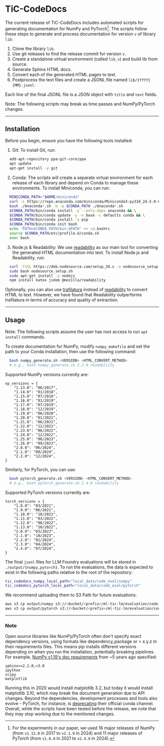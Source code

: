 # TiC-CodeDocs

The current release of TiC-CodeDocs includes automated scripts for generating documentation for NumPy and PyTorch[^1]. The scripts follow these steps to generate and process documentation for version `v` of library `lib`:

1. Clone the library `lib`.
2. Use git releases to find the release commit for version `v`.
3. Create a standalone virtual environment (called `lib_v`) and build lib from source.
4. Generate Sphinx HTML docs.
5. Convert each of the generated HTML pages to text.
6. Postprocess the text files and create a JSONL file named `lib/{YYYY}{MM}.jsonl`.

Each line of the final JSONL file is a JSON object with `title` and `text` fields.

Note: The following scripts may break as time passes and NumPy/PyTorch changes.



------------------------------------------------------------

## Installation

Before you begin, ensure you have the following tools installed:

1. Git: To install Git, run:
```bash
  add-apt-repository ppa:git-core/ppa  
  apt update  
  apt-get install -y git  
```

2. Conda: The scripts will create a separate virtual environment for each release of each library and depend on Conda to manage these environments. To install Miniconda, you can run:
```bash
  MINICONDA_PATH="$HOME/miniconda"
  curl -L https://repo.anaconda.com/miniconda/Miniconda3-py310_24.5.0-0-Linux-x86_64.sh -o Anaconda_latest.sh && \
  bash ./Anaconda*.sh -b -p $CONDA_PATH ./Anaconda*.sh
  $CONDA_PATH/bin/conda install -y --only-deps anaconda && \
  $CONDA_PATH/bin/conda update -y -n base -c defaults conda && \
  $CONDA_PATH/bin/conda install -y pip
  $CONDA_PATH/bin/conda init bash
  echo 'PATH=$CONDA_PATH/bin:$PATH' >> ~/.bashrc
  source $CONDA_PATH/etc/profile.d/conda.sh
  exec bash  
```

3. Node.js & Readability: We use [readability](https://github.com/mozilla/readability) as our main tool for converting the generated HTML documentation into text. To install Node.js and Readability, run:
```bash
  curl -fsSL https://deb.nodesource.com/setup_20.x -o nodesource_setup.sh  
  sudo bash nodesource_setup.sh  
  sudo apt-get install -y nodejs  
  npm install katex jsdom @mozilla/readability  
```
Optionally, you can also use [trafilatura](https://github.com/adbar/trafilatura) instead of [readability](https://github.com/mozilla/readability) to convert HTML to text. However, we have found that Readability outperforms trafilatura in terms of accuracy and quality of extraction.

------------------------------------------------------------

## Usage

Note: The following scripts assume the user has root access to run `apt 
install` commands.

To create documentation for NumPy, modify `numpy_makefile` and set the path to 
your Conda installation, then use the following command:
```bash
  bash numpy_generate.sh <VERSION> <HTML_CONVERT_METHOD>
  # e.g., bash numpy_generate.sh 2.2.0 readability
```

Supported NumPy versions currently are:
```
np_versions = {
    "1.13.0": "06/2017",
    "1.14.0": "01/2018",
    "1.15.0": "07/2018",
    "1.16.0": "01/2019",
    "1.17.0": "07/2019",
    "1.18.0": "12/2019",
    "1.19.0": "06/2020",
    "1.20.0": "01/2021",
    "1.21.0": "06/2021",
    "1.22.0": "12/2021",
    "1.23.0": "06/2022",
    "1.24.0": "12/2022",
    "1.25.0": "06/2023",
    "1.26.0": "09/2023",
    "2.0.0": "06/2024",
    "2.1.0": "08/2024",
    "2.2.0": "12/2024",
}
```

Similarly, for PyTorch, you can use:
```bash
  bash pytorch_generate.sh <VERSION> <HTML_CONVERT_METHOD>
  # e.g., bash pytorch_generate.sh 2.4.0 readability
```

Supported PyTorch versions currently are:
```
torch_versions = {
    "1.8.0": "03/2021",
    "1.9.0": "06/2021",
    "1.10.0": "10/2021",
    "1.11.0": "03/2022",
    "1.12.0": "06/2022",
    "1.13.0": "10/2022",
    "2.0.0": "03/2023",
    "2.1.0": "10/2023",
    "2.2.0": "01/2024",
    "2.3.0": "04/2024",
    "2.4.0": "07/2024",
}
```

The final `jsonl` files for LLM Foundry evaluations will be stored in 
`./output/{numpy,pytorch}`. To run the evaluations, the data is expected to 
exist in the following paths relative to the root of the repository:
```bash
tic_codedocs_numpy_local_path="local_data/code_eval/numpy"
tic_codedocs_pytorch_local_path="local_data/code_eval/pytorch"
```

We recommend uploading them to S3 Path for future evaluations.
```bash
aws s3 cp output/numpy s3://<bucket/<prefix>/ml-tic-lm/evaluation/code_eval/numpy --recursive
aws s3 cp output/pytorch s3://<bucket/<prefix>/ml-tic-lm/evaluation/code_eval/pytorch --recursive
```

[^1]: For the experiments in our paper, we used 16 major releases of NumPy 
(from `v1.13.0` in 2017 to `v2.1.0` in 2024) and 11 major releases of PyTorch 
(from `v1.8.0` in 2021 to `v2.4.0` in 2024).

---
### Note
  
Open source libraries like NumPy/PyTorch often don't specify exact dependency versions, using formats like dependency_package or > x.y.z in their requirements files. This means pip installs different versions depending on when you run the installation, potentially breaking pipelines.
For example, [NumPy v1.19's doc requirements](https://github.com/numpy/numpy/blob/v1.19.0/doc_requirements.txt) from ~5 years ago specified:
```
sphinx>=2.2.0,<3.0
ipython
scipy
matplotlib
```
Running this in 2020 would install matplotlib 3.2, but today it would install matplotlib 3.10, which may break the document generation due to API changes.
Beyond the dependencies, development processes and tools also evolve - PyTorch, for instance, is [deprecating](https://github.com/pytorch/pytorch/issues/138506) their official conda channel.
Overall, while the scripts have been tested before the release, we note that they may stop working due to the mentioned changes.
